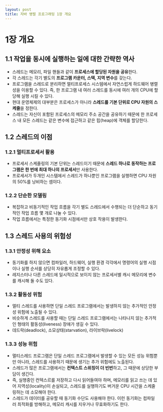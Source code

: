 ```yaml
---
layout: post
title: 자바 병렬 프로그래밍 1장 개요
---
```


# 1장 개요
## 1.1 작업을 동시에 실행하는 일에 대한 간략한 역사

* 스레드는 메모리, 파일 핸들과 같이 **프로세스에 할당된 자원을 공유**한다.
* 각 스레드는 각기 별도의 **프로그램 카운터, 스택, 지역 변수**를 갖는다.
* 프로그램을 스레드로 분리하면 멀티프로세스 시스템에서 자연스럽게 하드웨어 병렬성을 이용할 수 있다.
즉, 한 프로그램 내 여러 스레드를 동시에 여러 개의 CPU에 할당해 실행 시킬 수 있다.
* 현대 운영체제의 대부분은 프로세스가 아니라 **스레드를 기본 단위로 CPU 자원의 스케줄**을 정한다.
* 스레드는 자신이 포함된 프로세스의 메모리 주소 공간을 공유하기 때문에 한 프로세스 내 모든 스레드는 같은 변수에 접근하고 같은 힙(heap)에 객체를 할당한다.

## 1.2 스레드의 이점

### 1.2.1 멀티프로세서 활용

* 프로세서 스케줄링의 기본 단위는 스레드이기 때문에 **스레드 하나로 동작하는 프로그램은 한 번에 최대 하나의 프로세서**만 사용한다.
* 프로세서가 두개인 시스템에서 스레드가 하나뿐인 프로그램을 실행하면 CPU 자원의 50%를 낭비하는 셈이다.

### 1.2.2 단순한 모델링

* 복잡하고 비동기적인 작업 흐름을 각기 별도 스레드에서 수행되는 더 단순하고 동기적인 작업 흐름 몇 개로 나눌 수 있다.
* 작업 흐름에서는 특정한 동기화 시점에서만 상호 작용이 발생한다.

## 1.3 스레드 사용의 위험성

### 1.3.1 안정성 위해 요소

* 동기화를 하지 않으면 컴파일러, 하드웨어, 실행 환경 각각에서 명령어의 실행 시점이나 실행 순서를 상당히 자유롭게 조정할 수 있다.
* 레지스터나 다른 스레드에 일시적으로 보이지 않는 프로세서별 캐시 메모리에 변수를 캐시해 둘 수도 있다.

### 1.3.2 활동성 위험

* 멀티 스레드를 사용하면 단일 스레드 프로그램에서는 발생하지 않는 추가적인 안정성 위험에 노출될 수 있다.
* 비슷하게 스레드를 사용할 때는 단일 스레드 프로그램에서는 나타나지 않는 추가적인 형태의 활동성(liveness) 장애가 생길 수 있다.
* 데드락(deadlock), 소모상태(starvation), 라이브락(livelock)

### 1.3.3 성능 위험

* 멀티스레드 프로그램은 단일 스레드 프로그램에서 발생할 수 있는 모든 성능 위험뿐만 아니라, 스레드를 사용하기 때문에 생기는 추가 위험에도 노출된다.
* 스레드가 많은 프로그램에서는 **컨텍스트 스위칭이 더 빈번**하고, 그 때문에 상당한 부담이 생긴다.
* 즉, 실행중인 컨텍스르를 저장하고 다시 읽어들여야 하며, 메모리를 읽고 쓰는 데 있어 지역성(locality)이 손실되고, 스레드를 실행하기도 버거운  CPU 시간을 스케줄링하는 데 소모해야 한다.
* 스레드가 데이터를 공유할 때 동기화 수단도 사용해야 한다. 이런 동기화는 컴파일러 최적화를 방해하고, 메모리 캐시를 지우거나 무효화하기도 한다.
